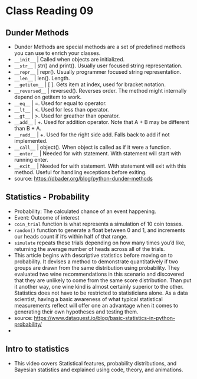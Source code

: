 # Class Reading 09
## Dunder Methods
- Dunder Methods are special methods are a set of predefined methods you can use to enrich your classes. 
-  `__init__` | Called when objects are initialized.
- `__str__` | str() and print(). Usually user focused string representation.
- `__repr__` | repr(). Usually programmer focused string representation.
- `__len__` | len(). Length.
- `__getitem__` | [ ]. Gets item at index, used for bracket notation.
- `__reversed__` | reversed(). Reverses order. The method might internally depend on getitem to work.
- `__eq__` | =. Used for equal to operator.
- `__lt__` | <. Used for less than operator.
- `__gt__` | >. Used for greather than operator.
-  `__add__` | +. Used for addition operator. Note that A + B may be different than B + A.
-  `__radd__` | +. Used for the right side add. Falls back to add if not implemented.
-  `__call__` | object(). When object is called as if it were a function.
-  `__enter__` | Needed for with statement. With statement will start with running enter.
-  `__exit__` | Needed for with statement. With statement will exit with this method. Useful for handling exceptions before exiting.
- source: https://dbader.org/blog/python-dunder-methods

## Statistics - Probability
- Probability: The calculated chance of an event happening.
- Event: Outcome of interest
- `coin_trial` function is what represents a simulation of 10 coin tosses.
-  `random()` function to generate a float between 0 and 1, and increments our heads count if it’s within half of that range. 
-  `simulate` repeats these trials depending on how many times you’d like, returning the average number of heads across all of the trials.
- This article begins with descriptive statistics before moving on to probability.
It devises a method to demonstrate quantitatively if two groups are drawn from the same distribution using probability.
They evaluated two wine recommendations in this scenario and discovered that they are unlikely to come from the same score distribution. 
Than put it another way, one wine kind is almost certainly superior to the other. 
Statistics does not have to be restricted to statisticians alone. As a data scientist, having a basic awareness of what typical statistical measurements reflect will offer one an advantage when it comes to generating their own hypotheses and testing them. 
- source: https://www.dataquest.io/blog/basic-statistics-in-python-probability/
- 
## Intro to statistics 
- This video covers Statistical features, probability distributions, and Bayesian statistics and explained using code, theory, and animations.

